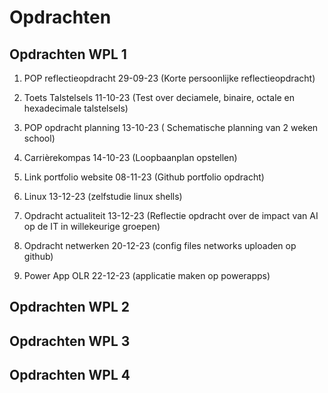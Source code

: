 # Opdrachten

## Opdrachten WPL 1

1. POP reflectieopdracht  29-09-23 (Korte persoonlijke reflectieopdracht)

2. Toets Talstelsels  11-10-23 (Test over deciamele, binaire, octale en hexadecimale talstelsels)

3. POP opdracht planning 13-10-23 ( Schematische planning van 2 weken school)

4. Carrièrekompas 14-10-23 (Loopbaanplan opstellen)

5. Link portfolio website 08-11-23 (Github portfolio opdracht)

6. Linux 13-12-23 (zelfstudie linux shells)

7. Opdracht actualiteit 13-12-23 (Reflectie opdracht over de impact van AI op de IT in willekeurige groepen)

8. Opdracht netwerken 20-12-23 (config files networks uploaden op github)

9. Power App OLR 22-12-23 (applicatie maken op powerapps)

## Opdrachten WPL 2

## Opdrachten WPL 3

## Opdrachten WPL 4
